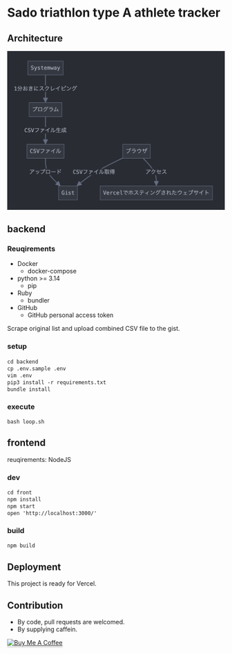 # Sado triathlon type A athlete tracker


## Architecture

![](2024-09-02-11-39-25.png)

## backend

### Reuqirements

- Docker
  - docker-compose
- python >= 3.14
  - pip
- Ruby
  - bundler
- GitHub
  - GitHub personal access token


Scrape original list and upload combined CSV file to the gist.

### setup
```
cd backend
cp .env.sample .env
vim .env
pip3 install -r requirements.txt
bundle install
```

### execute
```
bash loop.sh
```

## frontend


reuqirements: NodeJS


### dev
```
cd front
npm install
npm start
open 'http://localhost:3000/'
```


### build

```
npm build
```

## Deployment

This project is ready for Vercel.

## Contribution

- By code, pull requests are welcomed.
- By supplying caffein.

<a href="https://www.buymeacoffee.com/matsubokkuri" target="_blank"><img src="https://www.buymeacoffee.com/assets/img/custom_images/orange_img.png" alt="Buy Me A Coffee" style="height: 41px !important;width: 174px !important;box-shadow: 0px 3px 2px 0px rgba(190, 190, 190, 0.5) !important;-webkit-box-shadow: 0px 3px 2px 0px rgba(190, 190, 190, 0.5) !important;" ></a>

